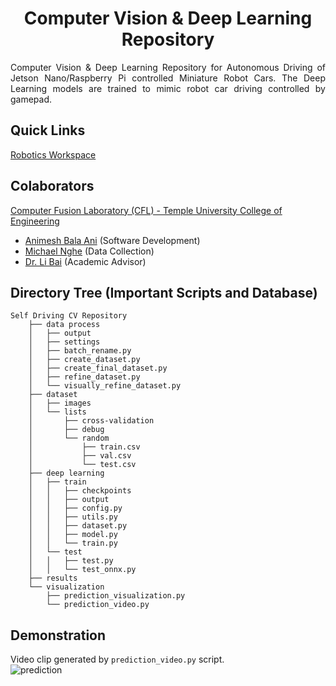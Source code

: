 
<p align="center">
  <h1 align="center">Computer Vision & Deep Learning Repository</h1>
</p>

<p align="justify">
Computer Vision & Deep Learning Repository for Autonomous Driving of Jetson Nano/Raspberry Pi controlled Miniature Robot Cars. The Deep Learning models are trained to mimic robot car driving controlled by gamepad.
</p>


## Quick Links
[Robotics Workspace](https://github.com/ANI717/ANI717_Robotics)<br/>


## Colaborators
[Computer Fusion Laboratory (CFL) - Temple University College of Engineering](https://sites.temple.edu/cflab/people/)
* [Animesh Bala Ani](https://www.linkedin.com/in/ani717/) (Software Development)<br/>
* [Michael Nghe](https://sites.temple.edu/cflab/people/) (Data Collection)<br/>
* [Dr. Li Bai](https://engineering.temple.edu/about/faculty-staff/li-bai-lbai) (Academic Advisor)<br/>


## Directory Tree (Important Scripts and Database)
```
Self Driving CV Repository
    ├── data process
    │   ├── output
    │   ├── settings
    │   ├── batch_rename.py
    │   ├── create_dataset.py
    │   ├── create_final_dataset.py
    │   ├── refine_dataset.py
    │   └── visually_refine_dataset.py
    ├── dataset
    │   ├── images
    │   └── lists
    │       ├── cross-validation
    │       ├── debug
    │       └── random
    │           ├── train.csv
    │           ├── val.csv
    │           └── test.csv
    ├── deep learning
    │   ├── train
    │   │   ├── checkpoints
    │   │   ├── output
    │   │   ├── config.py
    │   │   ├── utils.py
    │   │   ├── dataset.py
    │   │   ├── model.py
    │   │   └── train.py
    │   └── test
    │   │   ├── test.py
    │   │   └── test_onnx.py
    ├── results
    └── visualization
        ├── prediction_visualization.py
        └── prediction_video.py
```


## Demonstration
Video clip generated by `prediction_video.py` script.<br/>
<img src="https://github.com/ANI717/ani717_gif_repository/blob/main/temple-race-car-deeplearning/prediction-1.gif" alt="prediction" class="inline"/><br/>
